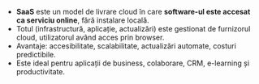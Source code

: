 

- **SaaS** este un model de livrare cloud în care **software-ul este accesat ca serviciu online**, fără instalare locală.
- Totul (infrastructură, aplicație, actualizări) este gestionat de furnizorul cloud, utilizatorul având acces prin browser.
- Avantaje: accesibilitate, scalabilitate, actualizări automate, costuri predictibile.
- Este ideal pentru aplicații de business, colaborare, CRM, e-learning și productivitate.

